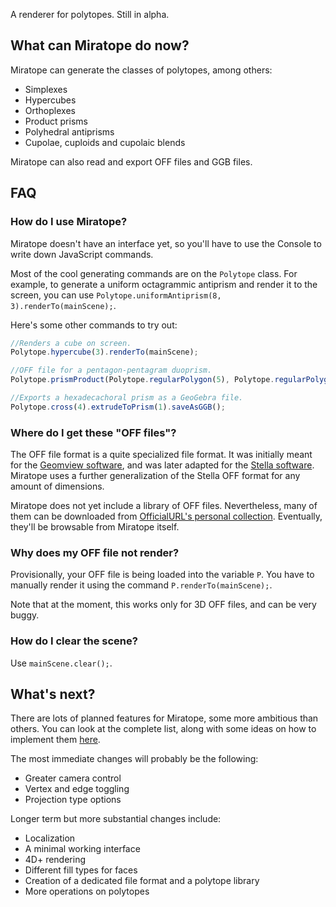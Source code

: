 A renderer for polytopes. Still in alpha.

## What can Miratope do now?
Miratope can generate the classes of polytopes, among others:
* Simplexes
* Hypercubes
* Orthoplexes
* Product prisms
* Polyhedral antiprisms
* Cupolae, cuploids and cupolaic blends

Miratope can also read and export OFF files and GGB files.

## FAQ
### How do I use Miratope?
Miratope doesn't have an interface yet, so you'll have to use the Console to write down JavaScript commands.

Most of the cool generating commands are on the `Polytope` class. For example, to generate a uniform octagrammic antiprism and render it to the screen, you can use `Polytope.uniformAntiprism(8, 3).renderTo(mainScene);`.

Here's some other commands to try out:
```javascript
//Renders a cube on screen.
Polytope.hypercube(3).renderTo(mainScene);

//OFF file for a pentagon-pentagram duoprism.
Polytope.prismProduct(Polytope.regularPolygon(5), Polytope.regularPolygon(5, 2)).saveAsOFF({comments: true});

//Exports a hexadecachoral prism as a GeoGebra file.
Polytope.cross(4).extrudeToPrism(1).saveAsGGB();
```

### Where do I get these "OFF files"?
The OFF file format is a quite specialized file format. It was initially meant for the [Geomview software](https://people.sc.fsu.edu/~jburkardt/data/off/off.html), and was later adapted for the [Stella software](https://www.software3d.com/StellaManual.php?prod=stella4D#import). Miratope uses a further generalization of the Stella OFF format for any amount of dimensions.

Miratope does not yet include a library of OFF files. Nevertheless, many of them can be downloaded from [OfficialURL's personal collection](https://drive.google.com/drive/u/0/folders/1nQZ-QVVBfgYSck4pkZ7he0djF82T9MVy). Eventually, they'll be browsable from Miratope itself.

### Why does my OFF file not render?
Provisionally, your OFF file is being loaded into the variable `P`. You have to manually render it using the command `P.renderTo(mainScene);`.

Note that at the moment, this works only for 3D OFF files, and can be very buggy.

### How do I clear the scene?
Use `mainScene.clear();`.

## What's next?
There are lots of planned features for Miratope, some more ambitious than others. You can look at the complete list, along with some ideas on how to implement them [here](https://docs.google.com/document/d/1IEoXR4vmOPELFKosRMIDfDN_M4oaUGWDExdqqDpCwfU/edit?usp=sharing).

The most immediate changes will probably be the following:
* Greater camera control
* Vertex and edge toggling
* Projection type options

Longer term but more substantial changes include:
* Localization
* A minimal working interface
* 4D+ rendering
* Different fill types for faces
* Creation of a dedicated file format and a polytope library
* More operations on polytopes
